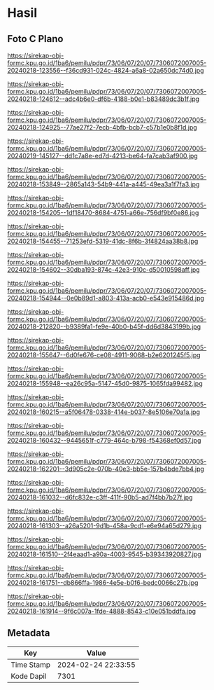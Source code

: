 # Hasil

## Foto C Plano

https://sirekap-obj-formc.kpu.go.id/1ba6/pemilu/pdpr/73/06/07/20/07/7306072007005-20240218-123556--f36cd931-024c-4824-a6a8-02a650dc74d0.jpg

https://sirekap-obj-formc.kpu.go.id/1ba6/pemilu/pdpr/73/06/07/20/07/7306072007005-20240218-124612--adc4b6e0-df6b-4188-b0e1-b83489dc3b1f.jpg

https://sirekap-obj-formc.kpu.go.id/1ba6/pemilu/pdpr/73/06/07/20/07/7306072007005-20240218-124925--77ae27f2-7ecb-4bfb-bcb7-c57b1e0b8f1d.jpg

https://sirekap-obj-formc.kpu.go.id/1ba6/pemilu/pdpr/73/06/07/20/07/7306072007005-20240219-145127--dd1c7a8e-ed7d-4213-be64-fa7cab3af900.jpg

https://sirekap-obj-formc.kpu.go.id/1ba6/pemilu/pdpr/73/06/07/20/07/7306072007005-20240218-153849--2865a143-54b9-441a-a445-49ea3a1f7fa3.jpg

https://sirekap-obj-formc.kpu.go.id/1ba6/pemilu/pdpr/73/06/07/20/07/7306072007005-20240218-154205--1df18470-8684-4751-a66e-756df9bf0e86.jpg

https://sirekap-obj-formc.kpu.go.id/1ba6/pemilu/pdpr/73/06/07/20/07/7306072007005-20240218-154455--71253efd-5319-41dc-8f6b-3f4824aa38b8.jpg

https://sirekap-obj-formc.kpu.go.id/1ba6/pemilu/pdpr/73/06/07/20/07/7306072007005-20240218-154602--30dba193-874c-42e3-910c-d50010598aff.jpg

https://sirekap-obj-formc.kpu.go.id/1ba6/pemilu/pdpr/73/06/07/20/07/7306072007005-20240218-154944--0e0b89d1-a803-413a-acb0-e543e915486d.jpg

https://sirekap-obj-formc.kpu.go.id/1ba6/pemilu/pdpr/73/06/07/20/07/7306072007005-20240218-212820--b9389fa1-fe9e-40b0-b45f-dd6d3843199b.jpg

https://sirekap-obj-formc.kpu.go.id/1ba6/pemilu/pdpr/73/06/07/20/07/7306072007005-20240218-155647--6d0fe676-ce08-4911-9068-b2e6201245f5.jpg

https://sirekap-obj-formc.kpu.go.id/1ba6/pemilu/pdpr/73/06/07/20/07/7306072007005-20240218-155948--ea26c95a-5147-45d0-9875-1065fda99482.jpg

https://sirekap-obj-formc.kpu.go.id/1ba6/pemilu/pdpr/73/06/07/20/07/7306072007005-20240218-160215--a5f06478-0338-414e-b037-8e5106e70a1a.jpg

https://sirekap-obj-formc.kpu.go.id/1ba6/pemilu/pdpr/73/06/07/20/07/7306072007005-20240218-160432--9445651f-c779-464c-b798-f54368ef0d57.jpg

https://sirekap-obj-formc.kpu.go.id/1ba6/pemilu/pdpr/73/06/07/20/07/7306072007005-20240218-162201--3d905c2e-070b-40e3-bb5e-157b4bde7bb4.jpg

https://sirekap-obj-formc.kpu.go.id/1ba6/pemilu/pdpr/73/06/07/20/07/7306072007005-20240218-161032--d6fc832e-c3ff-411f-90b5-ad7f4bb7b27f.jpg

https://sirekap-obj-formc.kpu.go.id/1ba6/pemilu/pdpr/73/06/07/20/07/7306072007005-20240218-161303--a26a5201-9d1b-458a-9cd1-e6e94a65d279.jpg

https://sirekap-obj-formc.kpu.go.id/1ba6/pemilu/pdpr/73/06/07/20/07/7306072007005-20240218-161510--2f4eaad1-a90a-4003-9545-b39343920827.jpg

https://sirekap-obj-formc.kpu.go.id/1ba6/pemilu/pdpr/73/06/07/20/07/7306072007005-20240218-161751--db866ffa-1986-4e5e-b0f6-bedc0066c27b.jpg

https://sirekap-obj-formc.kpu.go.id/1ba6/pemilu/pdpr/73/06/07/20/07/7306072007005-20240218-161914--9f6c007a-1fde-4888-8543-c10e051bddfa.jpg


## Metadata

| Key        | Value               |
| ---------- | ------------------- |
| Time Stamp | 2024-02-24 22:33:55 |
| Kode Dapil | 7301                |



